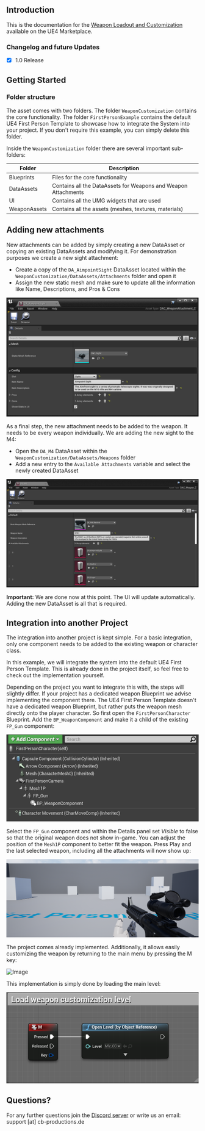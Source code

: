 ## Introduction

This is the documentation for the [Weapon Loadout and Customization](https://www.unrealengine.com/marketplace/en-US/profile/CB+Productions?count=20&sortBy=effectiveDate&sortDir=DESC&start=0) available on the UE4 Marketplace.

### Changelog and future Updates

- [x] 1.0 Release


## Getting Started

### Folder structure

The asset comes with two folders. The folder `WeaponCustomization` contains the core functionality. The folder `FirstPersonExample` contains the default UE4 First Person Template to showcase how to integrate the System into your project. If you don't require this example, you can simply delete this folder.

Inside the `WeaponCustomization` folder there are several important sub-folders:

| Folder | Description |
| --- | --- |
| Blueprints | Files for the core functionality |
| DataAssets | Contains all the DataAssets for Weapons and Weapon Attachments |
| UI | Contains all the UMG widgets that are used |
| WeaponAssets | Contains all the assets (meshes, textures, materials) |

## Adding new attachments

New attachments can be added by simply creating a new DataAsset or copying an existing DataAssets and modifying it. For demonstration purposes we create a new sight attachment: 

- Create a copy of the `DA_AimpointSight` DataAsset located within the `WeaponCustomization/DataAssets/Attachments` folder and open it 
- Assign the new static mesh and make sure to update all the information like Name, Descriptions, and Pros & Cons

![Image](img/sight.png)

As a final step, the new attachment needs to be added to the weapon. It needs to be every weapon individually. We are adding the new sight to the M4: 

- Open the `DA_M4` DataAsset within the `WeaponCustomization/DataAssets/Weapons` folder
- Add a new entry to the `Available Attachments` variable and select the newly created DataAsset

![Image](img/m4.png)

**Important:** We are done now at this point. The UI will update automatically. Adding the new DataAsset is all that is required.

## Integration into another Project

The integration into another project is kept simple. For a basic integration, only one component needs to be added to the existing weapon or character class.

In this example, we will integrate the system into the default UE4 First Person Template. This is already done in the project itself, so feel free to check out the implementation yourself.

Depending on the project you want to integrate this with, the steps will slightly differ. If your project has a dedicated weapon Blueprint we advise implementing the component there. The UE4 First Person Template doesn't have a dedicated weapon Blueprint, but rather puts the weapon mesh directly onto the player character. So first open the `FirstPersonCharacter` Blueprint. Add the `BP_WeaponComponent` and make it a child of the existing `FP_Gun` component:

![Image](img/component_to_add.png)

Select the `FP_Gun` component and within the Details panel set *Visible* to false so that the original weapon does not show in-game. You can adjust the position of the `Mesh1P` component to better fit the weapon. Press Play and the last selected weapon, including all the attachments will now show up:

![Image](img/fp_example.png)

The project comes already implemented. Additionally, it allows easily customizing the weapon by returning to the main menu by pressing the M key:

![Image](img/showcase.gif)

This implementation is simply done by loading the main level: 

![image](img/load_level.png)

## Questions? 

For any further questions join the [Discord server](https://discord.gg/3xc2u3tr9V) or write us an email: support [at] cb-productions.de